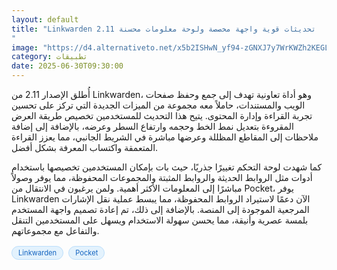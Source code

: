 ```yaml
---
layout: default
title: "Linkwarden 2.11 تحديثات قوية واجهة مخصصة ولوحة معلومات محسنة
"
image: "https://d4.alternativeto.net/x5b2ISHwN_yf94-zGNXJ7y7WrKWZh2KEGLi8WN1kCmE/rs:fill:1520:760:0/g:ce:0:0/YWJzOi8vZGlzdC9jb250ZW50LzE3NTExMDkxOTcyMTMucG5n.png"
category: تطبيقات
date: 2025-06-30T09:30:00
---
```


أُطلق الإصدار 2.11 من Linkwarden، وهو أداة تعاونية تهدف إلى جمع وحفظ صفحات الويب والمستندات، حاملاً معه مجموعة من الميزات الجديدة التي تركز على تحسين تجربة القراءة وإدارة المحتوى. يتيح هذا التحديث للمستخدمين تخصيص طريقة العرض المقروءة بتعديل نمط الخط وحجمه وارتفاع السطر وعرضه، بالإضافة إلى إضافة ملاحظات إلى المقاطع المظللة وعرضها مباشرة في الشريط الجانبي، مما يعزز القراءة المتعمقة واكتساب المعرفة بشكل أفضل.

كما شهدت لوحة التحكم تغييرًا جذريًا، حيث بات بإمكان المستخدمين تخصيصها باستخدام أدوات مثل الروابط الحديثة والروابط المثبتة والمجموعات المحفوظة، مما يوفر وصولاً مباشرًا إلى المعلومات الأكثر أهمية. ولمن يرغبون في الانتقال من Pocket، يوفر Linkwarden الآن دعمًا لاستيراد الروابط المحفوظة، مما يبسط عملية نقل الإشارات المرجعية الموجودة إلى المنصة. بالإضافة إلى ذلك، تم إعادة تصميم واجهة المستخدم بلمسة عصرية وأنيقة، مما يحسن سهولة الاستخدام ويسهل على المستخدمين التنقل والتفاعل مع مجموعاتهم.

<div style="margin-top:2px; margin-bottom:2px;"><a href="https://bidjadraft.github.io/?query=Linkwarden" style="background:#e3f2fd; color:#1565c0; font-size:80%; border-radius:12px; padding:3px 10px; margin:2px 4px 2px 0; display:inline-block; border:1px solid #bbdefb; text-decoration:none;">Linkwarden</a> <a href="https://bidjadraft.github.io/?query=Pocket" style="background:#e3f2fd; color:#1565c0; font-size:80%; border-radius:12px; padding:3px 10px; margin:2px 4px 2px 0; display:inline-block; border:1px solid #bbdefb; text-decoration:none;">Pocket</a></div><br><br>
